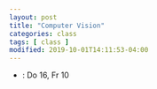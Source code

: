 ```yaml
---
layout: post
title: "Computer Vision"
categories: class
tags: [ class ]
modified: 2019-10-01T14:11:53-04:00
---
```


* []() : Do 16, Fr 10
